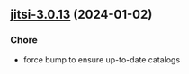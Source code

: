 

## [jitsi-3.0.13](https://github.com/truecharts/charts/compare/jitsi-3.0.12...jitsi-3.0.13) (2024-01-02)

### Chore



- force bump to ensure up-to-date catalogs